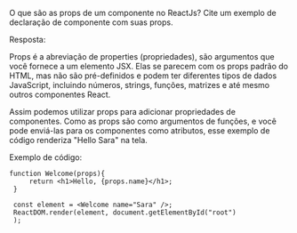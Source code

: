 O que são as props de um componente no ReactJs? Cite um exemplo de declaração de componente com suas props.

Resposta:

Props é a abreviação de properties (propriedades), são argumentos que você fornece a um elemento JSX. Elas se parecem com os props padrão do HTML, mas não são pré-definidos e podem ter diferentes tipos de dados JavaScript, incluindo números, strings, funções, matrizes e até mesmo outros componentes React.

Assim podemos utilizar props para adicionar propriedades de componentes.
Como as props são como argumentos de funções, e você pode enviá-las para os componentes como atributos, esse exemplo de código renderiza "Hello Sara" na tela.

Exemplo de código:
```
function Welcome(props){
     return <h1>Hello, {props.name}</h1>;
 }

 const element = <Welcome name="Sara" />;
 ReactDOM.render(element, document.getElementById("root")
 );
 
 ```


 
 
